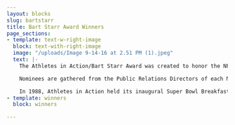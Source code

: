 ```yaml
---
layout: blocks
slug: bartstarr
title: Bart Starr Award Winners
page_sections:
- template: text-w-right-image
  block: text-with-right-image
  image: "/uploads/Image 9-14-16 at 2.51 PM (1).jpeg"
  text: |-
    The Athletes in Action/Bart Starr Award was created to honor the NFL player who best  exemplifies outstanding character and leadership in the home, on the field and in the community. The Award is named after Bart Starr who, in addition to being in the NFL Hall of Fame, was   selected as MVP in Super Bowls I and II. Mr. Starr is an individual of impeccable character who has served his family and community faithfully through the years and is a role model for athletes and business people alike.

    Nominees are gathered from the Public Relations Directors of each NFL team, the past winners of the Bart Starr Award, the Athletes in Action Pro Staff working with NFL teams and Bart Starr. Ballots are sent to each team and voting takes place at the same time as the Pro Bowl selections. The votes are tabulated and the winner is announced at the annual Super Bowl Breakfast.

    In 1988, Athletes in Action held its inaugural Super Bowl Breakfast at Super Bowl XXII in San Diego, CA. In 1989, the first **_Bart Starr Award_** was presented at the Super Bowl Breakfast. Bart Starr agreed to partner with Athletes in Action to present this award in his name. He is present each year at the Breakfast to personally present the Award to the winner voted on by NFL players.
- template: winners
  block: winners

---
```

